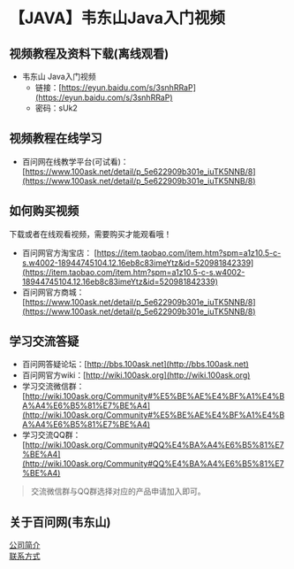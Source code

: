 # 【JAVA】韦东山Java入门视频
## 视频教程及资料下载(离线观看)
- 韦东山 Java入门视频
  - 链接：[https://eyun.baidu.com/s/3snhRRaP](https://eyun.baidu.com/s/3snhRRaP)
  - 密码：sUk2

## 视频教程在线学习
- 百问网在线教学平台(可试看)：[https://www.100ask.net/detail/p_5e622909b301e_iuTK5NNB/8](https://www.100ask.net/detail/p_5e622909b301e_iuTK5NNB/8)

## 如何购买视频
下载或者在线观看视频，需要购买才能观看哦！<br>
- 百问网官方淘宝店： [https://item.taobao.com/item.htm?spm=a1z10.5-c-s.w4002-18944745104.12.16eb8c83imeYtz&id=520981842339](https://item.taobao.com/item.htm?spm=a1z10.5-c-s.w4002-18944745104.12.16eb8c83imeYtz&id=520981842339)
- 百问网官方商城：     [https://www.100ask.net/detail/p_5e622909b301e_iuTK5NNB/8](https://www.100ask.net/detail/p_5e622909b301e_iuTK5NNB/8)

## 学习交流答疑
- 百问网答疑论坛：[http://bbs.100ask.net](http://bbs.100ask.net)
- 百问网官方wiki：[http://wiki.100ask.org](http://wiki.100ask.org)
- 学习交流微信群：[http://wiki.100ask.org/Community#%E5%BE%AE%E4%BF%A1%E4%BA%A4%E6%B5%81%E7%BE%A4](http://wiki.100ask.org/Community#%E5%BE%AE%E4%BF%A1%E4%BA%A4%E6%B5%81%E7%BE%A4)
- 学习交流QQ群：  [http://wiki.100ask.org/Community#QQ%E4%BA%A4%E6%B5%81%E7%BE%A4](http://wiki.100ask.org/Community#QQ%E4%BA%A4%E6%B5%81%E7%BE%A4)

> 交流微信群与QQ群选择对应的产品申请加入即可。

## 关于百问网(韦东山)
[公司简介](http://weidongshan.gitee.io/informationdownloadcenter/documentation/AboutUs/aboutus.html)  <br>
[联系方式](http://weidongshan.gitee.io/informationdownloadcenter/documentation/AboutUs/aboutus.html#id2)